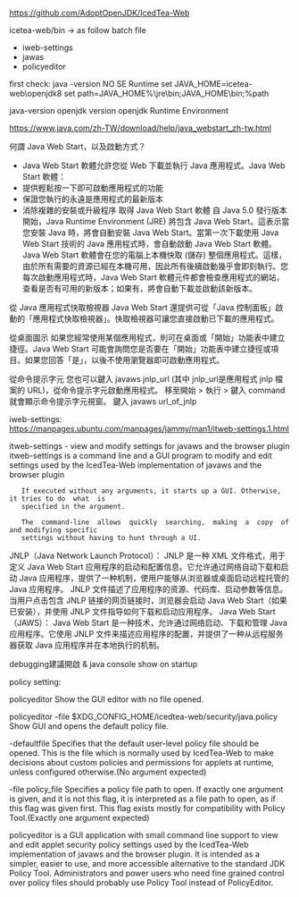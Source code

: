 https://github.com/AdoptOpenJDK/IcedTea-Web

icetea-web/bin -> as follow batch file
* iweb-settings
* jawas
* policyeditor

first check: java -version
NO SE Runtime
set JAVA_HOME=icetea-web\openjdk8
set path=JAVA_HOME%\jre\bin;JAVA_HOME\bin;%path

java-version
openjdk version 
openjdk Runtime Environment


https://www.java.com/zh-TW/download/help/java_webstart_zh-tw.html

 
何謂 Java Web Start，以及啟動方式？
* Java Web Start 軟體允許您從 Web 下載並執行 Java 應用程式。Java Web Start 軟體：
* 提供輕鬆按一下即可啟動應用程式的功能
* 保證您執行的永遠是應用程式的最新版本
* 消除複雜的安裝或升級程序
取得 Java Web Start 軟體
自 Java 5.0 發行版本開始，Java Runtime Environment (JRE) 將包含 Java Web Start。這表示當您安裝 Java 時，將會自動安裝 Java Web Start。當第一次下載使用 Java Web Start 技術的 Java 應用程式時，會自動啟動 Java Web Start 軟體。Java Web Start 軟體會在您的電腦上本機快取 (儲存) 整個應用程式。這樣，由於所有需要的資源已經在本機可用，因此所有後續啟動幾乎會即刻執行。您每次啟動應用程式時，Java Web Start 軟體元件都會檢查應用程式的網站，查看是否有可用的新版本；如果有，將會自動下載並啟動該新版本。

從 Java 應用程式快取檢視器
Java Web Start 還提供可從「Java 控制面板」啟動的「應用程式快取檢視器」。快取檢視器可讓您直接啟動已下載的應用程式。

從桌面圖示
如果您經常使用某個應用程式，則可在桌面或「開始」功能表中建立捷徑。Java Web Start 可能會詢問您是否要在「開始」功能表中建立捷徑或項目。如果您回答「是」，以後不使用瀏覽器即可啟動應用程式。

從命令提示字元
您也可以鍵入 javaws jnlp_url (其中 jnlp_url是應用程式 jnlp 檔案的 URL)，從命令提示字元啟動應用程式。
移至開始 > 執行 > 鍵入 command
就會顯示命令提示字元視窗。
鍵入 javaws url_of_jnlp


iweb-settings:
https://manpages.ubuntu.com/manpages/jammy/man1/itweb-settings.1.html

itweb-settings - view and modify settings for javaws and the browser plugin
itweb-settings is a command line and a GUI program to modify and edit settings used by the
       IcedTea-Web implementation of javaws and the browser plugin

       If executed without any arguments, it starts up a GUI. Otherwise, it tries to do  what  is
       specified in the argument.

       The  command-line  allows  quickly  searching,  making  a  copy  of and modifying specific
       settings without having to hunt through a UI.

JNLP（Java Network Launch Protocol）：
JNLP 是一种 XML 文件格式，用于定义 Java Web Start 应用程序的启动和配置信息。它允许通过网络自动下载和启动 Java 应用程序，提供了一种机制，使用户能够从浏览器或桌面启动远程托管的 Java 应用程序。
JNLP 文件描述了应用程序的资源、代码库、启动参数等信息。当用户点击包含 JNLP 链接的网页链接时，浏览器会启动 Java Web Start（如果已安装），并使用 JNLP 文件指导如何下载和启动应用程序。
Java Web Start（JAWS）：
Java Web Start 是一种技术，允许通过网络启动、下载和管理 Java 应用程序。它使用 JNLP 文件来描述应用程序的配置，并提供了一种从远程服务器获取 Java 应用程序并在本地执行的机制。

debugging建議開啟 & java console show on startup


policy setting:


policyeditor
                   Show the GUI editor with no file opened.

policyeditor -file $XDG_CONFIG_HOME/icedtea-web/security/java.policy
                   Show GUI and opens the default policy file.

-defaultfile
                   Specifies that the default user-level policy file should be  opened.  This  is
                   the  file which is normally used by IcedTea-Web to make decisions about custom
                   policies  and  permissions  for  applets   at   runtime,   unless   configured
                   otherwise.(No argument expected)

-file policy_file
                   Specifies a policy file path to open. If exactly one argument is given, and it
                   is not this flag, it is interpreted as a file path to open, as  if  this  flag
                   was  given  first.  This  flag  exists  mostly  for  compatibility with Policy
                   Tool.(Exactly one argument expected)

policyeditor  is a GUI application with small command line support to view and edit applet
security policy settings used by the IcedTea-Web implementation of javaws and the  browser
plugin.   It  is  intended as a simpler, easier to use, and more accessible alternative to
the standard JDK Policy Tool.  Administrators  and  power  users  who  need  fine  grained
control over policy files should probably use Policy Tool instead of PolicyEditor.